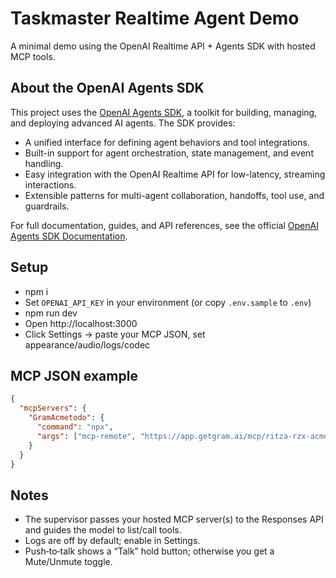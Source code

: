 # Taskmaster Realtime Agent Demo

A minimal demo using the OpenAI Realtime API + Agents SDK with hosted MCP tools.

## About the OpenAI Agents SDK

This project uses the [OpenAI Agents SDK](https://github.com/openai/openai-agents-js), a toolkit for building, managing, and deploying advanced AI agents. The SDK provides:

- A unified interface for defining agent behaviors and tool integrations.
- Built-in support for agent orchestration, state management, and event handling.
- Easy integration with the OpenAI Realtime API for low-latency, streaming interactions.
- Extensible patterns for multi-agent collaboration, handoffs, tool use, and guardrails.

For full documentation, guides, and API references, see the official [OpenAI Agents SDK Documentation](https://github.com/openai/openai-agents-js#readme).

## Setup

- npm i
- Set `OPENAI_API_KEY` in your environment (or copy `.env.sample` to `.env`)
- npm run dev
- Open http://localhost:3000
- Click Settings → paste your MCP JSON, set appearance/audio/logs/codec

## MCP JSON example

```json
{
  "mcpServers": {
    "GramAcmetodo": {
      "command": "npx",
      "args": ["mcp-remote", "https://app.getgram.ai/mcp/ritza-rzx-acmetodo-demo"]
    }
  }
}
```

## Notes
- The supervisor passes your hosted MCP server(s) to the Responses API and guides the model to list/call tools.
- Logs are off by default; enable in Settings.
- Push‑to‑talk shows a “Talk” hold button; otherwise you get a Mute/Unmute toggle.
